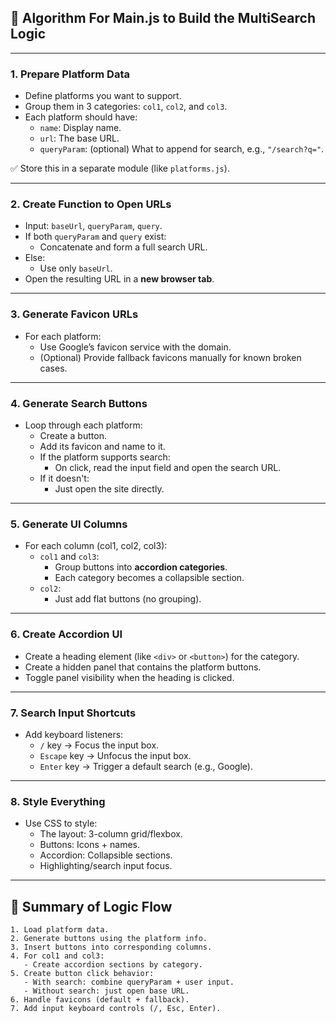 

## 🔁 Algorithm For Main.js to Build the MultiSearch Logic

---

### 1. **Prepare Platform Data**
- Define platforms you want to support.
- Group them in 3 categories: `col1`, `col2`, and `col3`.
- Each platform should have:
  - `name`: Display name.
  - `url`: The base URL.
  - `queryParam`: (optional) What to append for search, e.g., `"/search?q="`.

✅ Store this in a separate module (like `platforms.js`).

---

### 2. **Create Function to Open URLs**
- Input: `baseUrl`, `queryParam`, `query`.
- If both `queryParam` and `query` exist:
  - Concatenate and form a full search URL.
- Else:
  - Use only `baseUrl`.
- Open the resulting URL in a **new browser tab**.

---

### 3. **Generate Favicon URLs**
- For each platform:
  - Use Google’s favicon service with the domain.
  - (Optional) Provide fallback favicons manually for known broken cases.

---

### 4. **Generate Search Buttons**
- Loop through each platform:
  - Create a button.
  - Add its favicon and name to it.
  - If the platform supports search:
    - On click, read the input field and open the search URL.
  - If it doesn't:
    - Just open the site directly.

---

### 5. **Generate UI Columns**
- For each column (col1, col2, col3):
  - `col1` and `col3`:
    - Group buttons into **accordion categories**.
    - Each category becomes a collapsible section.
  - `col2`:
    - Just add flat buttons (no grouping).

---

### 6. **Create Accordion UI**
- Create a heading element (like `<div>` or `<button>`) for the category.
- Create a hidden panel that contains the platform buttons.
- Toggle panel visibility when the heading is clicked.

---

### 7. **Search Input Shortcuts**
- Add keyboard listeners:
  - `/` key → Focus the input box.
  - `Escape` key → Unfocus the input box.
  - `Enter` key → Trigger a default search (e.g., Google).

---

### 8. **Style Everything**
- Use CSS to style:
  - The layout: 3-column grid/flexbox.
  - Buttons: Icons + names.
  - Accordion: Collapsible sections.
  - Highlighting/search input focus.

---

## 🧠 Summary of Logic Flow

```
1. Load platform data.
2. Generate buttons using the platform info.
3. Insert buttons into corresponding columns.
4. For col1 and col3:
   - Create accordion sections by category.
5. Create button click behavior:
   - With search: combine queryParam + user input.
   - Without search: just open base URL.
6. Handle favicons (default + fallback).
7. Add input keyboard controls (/, Esc, Enter).
```
